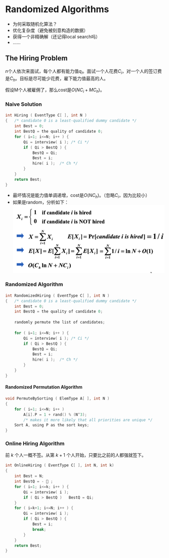 # Randomized Algorithms

- 为何采取随机化算法？
- 优化复杂度（避免被刻意构造的数据）
- 获得一个非精确解（还记得local search吗）
- ……

## The Hiring Problem
$n$个人依次来面试，每个人都有能力值$q_i$。面试一个人花费$C_i$，对一个人的签订费是$C_h$。目标是尽可能少花费，雇下能力值最高的人。

假设M个人被雇佣了，那么cost是$O(NC_i+MC_h)$。

### Naive Solution
```c
int Hiring ( EventType C[ ], int N )
{   /* candidate 0 is a least-qualified dummy candidate */
    int Best = 0;
    int BestQ = the quality of candidate 0;
    for ( i=1; i<=N; i++ ) {
        Qi = interview( i ); /* Ci */
        if ( Qi > BestQ ) {
            BestQ = Qi;
            Best = i;
            hire( i );  /* Ch */
        }
    }
    return Best;
}
```
- 最坏情况是能力值单调递增，cost是$O(NC_h)$。（忽略$C_i$，因为比较小）
- 如果是random，分析如下：
    ![alt text](<./image/CleanShot 2024-12-10 at 11.03.35@2x.png>)

### Randomized Algorithm
```c
int RandomizedHiring ( EventType C[ ], int N )
{   /* candidate 0 is a least-qualified dummy candidate */
    int Best = 0;
    int BestQ = the quality of candidate 0;

    randomly permute the list of candidates;

    for ( i=1; i<=N; i++ ) {
        Qi = interview( i ); /* Ci */
        if ( Qi > BestQ ) {
            BestQ = Qi;
            Best = i;
            hire( i );  /* Ch */
        }
    }
}
```

#### Randomized Permutation Algorithm
```c
void PermuteBySorting ( ElemType A[ ], int N )
{
    for ( i=1; i<=N; i++ )
        A[i].P = 1 + rand() % (N^3); 
        /* makes it more likely that all priorities are unique */
    Sort A, using P as the sort keys;
}
```

### Online Hiring Algorithm
前 $k$ 个人一概不签。从第 $k + 1$ 个人开始，只要比之前的人都强就签下。
```C
int OnlineHiring ( EventType C[ ], int N, int k)
{
    int Best = N;
    int BestQ = -  ;
    for ( i=1; i<=k; i++ ) {
        Qi = interview( i );
        if ( Qi > BestQ )   BestQ = Qi;
    }
    for ( i=k+1; i<=N; i++ ) {
        Qi = interview( i );
        if ( Qi > BestQ ) {
            Best = i;
            break;
        }
    }
    return Best;
}
```
